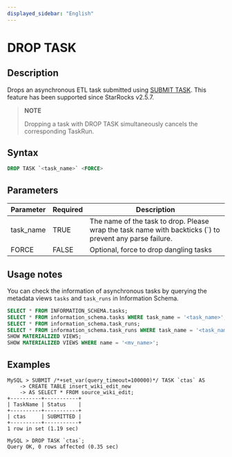 ```yaml
---
displayed_sidebar: "English"
---
```


# DROP TASK

## Description

Drops an asynchronous ETL task submitted using [SUBMIT TASK](./SUBMIT_TASK.md). This feature has been supported since StarRocks v2.5.7.

> **NOTE**
>
> Dropping a task with DROP TASK simultaneously cancels the corresponding TaskRun.

## Syntax

```SQL
DROP TASK `<task_name>` <FORCE>
```

## Parameters

| **Parameter** | **Required** | **Description**               |
| ------------- | ------------ | ----------------------------- |
| task_name     |     TRUE     | The name of the task to drop. Please wrap the task name with backticks (`) to prevent any parse failure. |
| FORCE         |     FALSE    | Optional, force to drop dangling tasks |

## Usage notes

You can check the information of asynchronous tasks by querying the metadata views `tasks` and `task_runs` in Information Schema.

```SQL
SELECT * FROM INFORMATION_SCHEMA.tasks;
SELECT * FROM information_schema.tasks WHERE task_name = '<task_name>';
SELECT * FROM information_schema.task_runs;
SELECT * FROM information_schema.task_runs WHERE task_name = '<task_name>';
SHOW MATERIALIZED VIEWS;
SHOW MATERIALIZED VIEWS WHERE name = '<mv_name>';
```

## Examples

```Plain
MySQL > SUBMIT /*+set_var(query_timeout=100000)*/ TASK `ctas` AS
    -> CREATE TABLE insert_wiki_edit_new
    -> AS SELECT * FROM source_wiki_edit;
+----------+-----------+
| TaskName | Status    |
+----------+-----------+
| ctas     | SUBMITTED |
+----------+-----------+
1 row in set (1.19 sec)

MySQL > DROP TASK `ctas`;
Query OK, 0 rows affected (0.35 sec)
```
